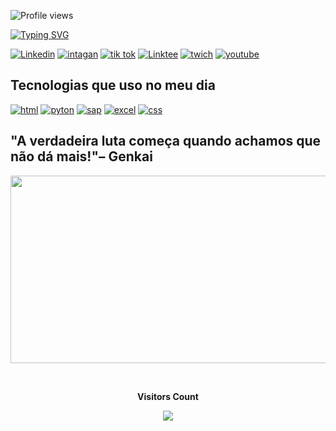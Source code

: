 ![Profile views](https://gpvc.arturio.dev/Jessicabatistaper)

[![Typing SVG](https://readme-typing-svg.herokuapp.com/?color=ff91a4&size=35&center=true&vCenter=true&width=1000&lines=HELLO,+My+name+is+Jessica+Batista;I'm+27+years+old;I'm+from+Brazil;I+Graduated+systems+Development;Be+Welcome!+:%29)](https://git.io/typing-svg)



[![Linkedin](https://img.shields.io/badge/LinkedIn-0077B5?style=for-the-badge&logo=linkedin&logoColor=white)](https://www.linkedin.com/in/jessica-batista-pereira-76ba39163)
[![intagan](https://img.shields.io/badge/Instagram-E4405F?style=for-the-badge&logo=instagram&logoColor=white)](https://instagram.com/jessicarhgeneralista?igshid=YmMyMTA2M2Y=)
[![tik tok](https://img.shields.io/badge/TikTok-000000?style=for-the-badge&logo=tiktok&logoColor=white)](https://www.tiktok.com/@jessicarhgeneralista?_t=8ZeVOASvLhF&_r=1)
[![Linktee](https://img.shields.io/badge/linktree-39E09B?style=for-the-badge&logo=linktree&logoColor=white)]()
[![twich](https://img.shields.io/badge/Twitch-9146FF?style=for-the-badge&logo=twitch&logoColor=white)](https://www.twitch.tv/jessicarhgeneralista)
[![youtube](https://img.shields.io/badge/YouTube-FF0000?style=for-the-badge&logo=youtube&logoColor=white)](https://www.youtube.com/@jessicarh7138)










## Tecnologias que uso no meu dia

[![html](https://img.shields.io/badge/HTML-239120?style=for-the-badge&logo=html5&logoColor=white)]()
[![pyton](https://img.shields.io/badge/Python-3776AB?style=for-the-badge&logo=python&logoColor=white)]()
[![sap](https://img.shields.io/badge/SAP-0FAAFF?style=for-the-badge&logo=sap&logoColor=white)]()
[![excel](https://img.shields.io/badge/Microsoft_Excel-217346?style=for-the-badge&logo=microsoft-excel&logoColor=white)]()
[![css](https://img.shields.io/badge/CSS-239120?&style=for-the-badge&logo=css3&logoColor=white)]()

 ## "A verdadeira luta começa quando achamos que não dá mais!"– Genkai


<div align = "center">
 <img src="https://pa1.narvii.com/6439/127f65ffac882ed0562f543097cfdf4a0bf106ca_hq.gif" width="600px" height="300px"> 
 
 
 
 
 
 
                                                                                        


<br><p align="centre"><b>Visitors Count</b></p>  
<p align="center"><img align="center" src="https://profile-counter.glitch.me/{Jessicabatistaper}/count.svg" /></p> 
<br>

<!--
**jessicabatistaper/Jessicabatistaper** is a ✨ _special_ ✨ repository because its `README.md` (this file) appears on your GitHub profile.

Here are some ideas to get you started:

- 🔭 I’m currently working on ...
- 🌱 I’m currently learning ...
- 👯 I’m looking to collaborate on ...
- 🤔 I’m looking for help with ...
- 💬 Ask me about ...
- 📫 How to reach me: ...
- 😄 Pronouns: ...
- ⚡ Fun fact: ...
-->
